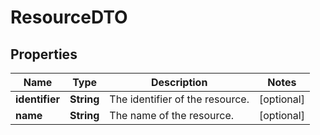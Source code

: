 
# ResourceDTO

## Properties
Name | Type | Description | Notes
------------ | ------------- | ------------- | -------------
**identifier** | **String** | The identifier of the resource. |  [optional]
**name** | **String** | The name of the resource. |  [optional]



